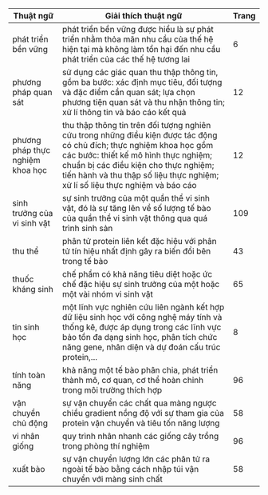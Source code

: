 Thuật ngữ | Giải thích thuật ngữ | Trang
--- | --- | ---
phát triển bền vững | phát triển bền vững được hiểu là sự phát triển nhằm thỏa mãn nhu cầu của thế hệ hiện tại mà không làm tổn hại đến nhu cầu phát triển của các thế hệ tương lai | 6
phương pháp quan sát | sử dụng các giác quan thu thập thông tin, gồm ba bước: xác định mục tiêu, đối tượng và đặc điểm cần quan sát; lựa chọn phương tiện quan sát và thu nhận thông tin; xử lí thông tin và báo cáo kết quả | 12
phương pháp thực nghiệm khoa học | thu thập thông tin trên đối tượng nghiên cứu trong những điều kiện được tác động có chủ đích; thực nghiệm khoa học gồm các bước: thiết kế mô hình thực nghiệm; chuẩn bị các điều kiện cho thực nghiệm; tiến hành và thu thập số liệu thực nghiệm; xử lí số liệu thực nghiệm và báo cáo | 12
sinh trưởng của vi sinh vật | sự sinh trưởng của một quần thể vi sinh vật, đó là sự tăng lên về số lượng tế bào của quần thể vi sinh vật thông qua quá trình sinh sản | 109
thu thể | phân tử protein liên kết đặc hiệu với phân tử tín hiệu nhất định gây ra biến đổi bên trong tế bào | 43
thuốc kháng sinh | chế phẩm có khả năng tiêu diệt hoặc ức chế đặc hiệu sự sinh trưởng của một hoặc một vài nhóm vi sinh vật | 65
tin sinh học | một lĩnh vực nghiên cứu liên ngành kết hợp dữ liệu sinh học với công nghệ máy tính và thống kê, được áp dụng trong các lĩnh vực bảo tồn đa dạng sinh học, phân tích chức năng gene, nhân diện và dự đoán cấu trúc protein,... | 8
tính toàn năng | khả năng một tế bào phân chia, phát triển thành mô, cơ quan, cơ thể hoàn chỉnh trong môi trường thích hợp | 96
vận chuyển chủ động | sự vận chuyển các chất qua màng ngược chiều gradient nồng độ với sự tham gia của protein vận chuyển và tiêu tốn năng lượng | 58
vi nhân giống | quy trình nhân nhanh các giống cây trồng trong phòng thí nghiệm | 96
xuất bào | sự vận chuyển lượng lớn các phân tử ra ngoài tế bào bằng cách nhập túi vận chuyển với màng sinh chất | 58
